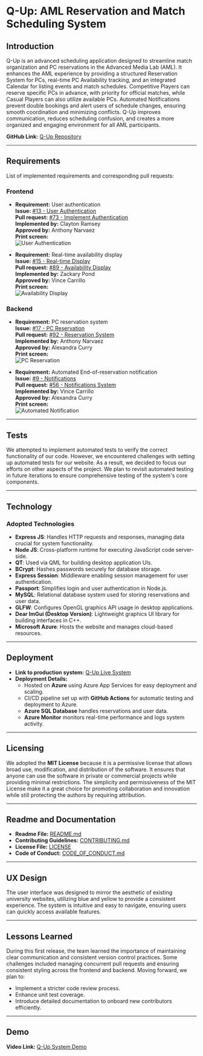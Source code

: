 # Q-Up: AML Reservation and Match Scheduling System

## Introduction
Q-Up is an advanced scheduling application designed to streamline match organization and PC reservations in the Advanced Media Lab (AML). It enhances the AML experience by providing a structured Reservation System for PCs, real-time PC Availability tracking, and an integrated Calendar for listing events and match schedules. Competitive Players can reserve specific PCs in advance, with priority for official matches, while Casual Players can also utilize available PCs. Automated Notifications prevent double bookings and alert users of schedule changes, ensuring smooth coordination and minimizing conflicts. Q-Up improves communication, reduces scheduling confusion, and creates a more organized and engaging environment for all AML participants.

**GitHub Link:** [Q-Up Repository](https://github.com/acc668/CS386_Group1)

---

## Requirements
List of implemented requirements and corresponding pull requests:

### Frontend
- **Requirement:** User authentication  
  **Issue:** [#13 - User Authentication](https://github.com/acc668/CS386_Group1/issues/13)  
  **Pull request:** [#73 - Implement Authentication](https://github.com/acc668/CS386_Group1/pull/73)  
  **Implemented by:** Clayton Ramsey  
  **Approved by:** Anthony Narvaez  
  **Print screen:**  
  ![User Authentication](./images/userAuthentication.png)

- **Requirement:** Real-time availability display  
  **Issue:** [#15 - Real-time Display](https://github.com/acc668/CS386_Group1/issues/15)  
  **Pull request:** [#89 - Availability Display](https://github.com/acc668/CS386_Group1/pull/89)  
  **Implemented by:** Zackary Pond  
  **Approved by:** Vince Carrillo  
  **Print screen:**  
  ![Availability Display](./images/availabilityDisplay.png)

### Backend
- **Requirement:** PC reservation system  
  **Issue:** [#17 - PC Reservation](https://github.com/acc668/CS386_Group1/issues/17)  
  **Pull request:** [#92 - Reservation System](https://github.com/acc668/CS386_Group1/pull/92)  
  **Implemented by:** Anthony Narvaez  
  **Approved by:** Alexandra Curry  
  **Print screen:**  
  ![PC Reservation](./images/pcReservation.png)

- **Requirement:** Automated End-of-reservation notification  
  **Issue:** [#9 - Notifications](https://github.com/acc668/CS386_Group1/issues/9)  
  **Pull request:** [#56 - Notifications System](https://github.com/acc668/CS386_Group1/pull/56)  
  **Implemented by:** Vince Carrillo  
  **Approved by:** Alexandra Curry  
  **Print screen:**  
  ![Automated Notification](./images/automatedNotification.png)

---

## Tests
We attempted to implement automated tests to verify the correct functionality of our code. However, we encountered challenges with setting up automated tests for our website. As a result, we decided to focus our efforts on other aspects of the project. We plan to revisit automated testing in future iterations to ensure comprehensive testing of the system's core components.

---

## Technology
### Adopted Technologies
- **Express JS**: Handles HTTP requests and responses, managing data crucial for system functionality.
- **Node JS**: Cross-platform runtime for executing JavaScript code server-side.
- **QT**: Used via QML for building desktop application UIs.
- **BCrypt**: Hashes passwords securely for database storage.
- **Express Session**: Middleware enabling session management for user authentication.
- **Passport**: Simplifies login and user authentication in Node.js.
- **MySQL**: Relational database system used for storing reservations and user data.
- **GLFW**: Configures OpenGL graphics API usage in desktop applications.
- **Dear ImGui (Desktop Version)**: Lightweight graphics UI library for building interfaces in C++.
- **Microsoft Azure**: Hosts the website and manages cloud-based resources.

---

## Deployment
- **Link to production system:** [Q-Up Live System](https://aan266.z13.web.core.windows.net/)
- **Deployment Details:**
    - Hosted on **Azure** using Azure App Services for easy deployment and scaling.
    - CI/CD pipeline set up with **GitHub Actions** for automatic testing and deployment to Azure.
    - **Azure SQL Database** handles reservations and user data.
    - **Azure Monitor** monitors real-time performance and logs system activity.

---

## Licensing
We adopted the **MIT License** because it is a permissive license that allows broad use, modification, and distribution of the software. It ensures that anyone can use the software in private or commercial projects while providing minimal restrictions. The simplicity and permissiveness of the MIT License make it a great choice for promoting collaboration and innovation while still protecting the authors by requiring attribution.

---

## Readme and Documentation
- **Readme File:** [README.md](https://github.com/acc668/CS386_Group1/blob/main/Readme.md)
- **Contributing Guidelines:** [CONTRIBUTING.md](https://github.com/acc668/CS386_Group1/blob/main/CONTRIBUTING.md)
- **License File:** [LICENSE](https://github.com/acc668/CS386_Group1/blob/main/LICENSE)
- **Code of Conduct:** [CODE_OF_CONDUCT.md](https://github.com/acc668/CS386_Group1/blob/main/CODE_OF_CONDUCT.md)

---

## UX Design
The user interface was designed to mirror the aesthetic of existing university websites, utilizing blue and yellow to provide a consistent experience. The system is intuitive and easy to navigate, ensuring users can quickly access available features.

---

## Lessons Learned
During this first release, the team learned the importance of maintaining clear communication and consistent version control practices. Some challenges included managing concurrent pull requests and ensuring consistent styling across the frontend and backend. Moving forward, we plan to:
- Implement a stricter code review process.
- Enhance unit test coverage.
- Introduce detailed documentation to onboard new contributors efficiently.

---

## Demo
**Video Link:** [Q-Up System Demo](https://youtu.be/WsSoMz9_Xo0)

